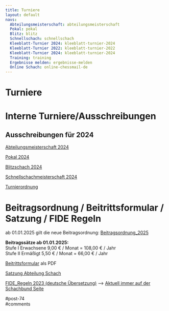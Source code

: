 ```yaml
---
title: Turniere 
layout: default
navs:
  Abteilungsmeisterschaft: abteilungsmeisterschaft
  Pokal: pokal
  Blitz: blitz
  Schnellschach: schnellschach
  Kleeblatt-Turnier 2024: kleeblatt-turnier-2024
  Kleeblatt-Turnier 2022: kleeblatt-turnier-2022
  Kleeblatt-Turnier 2024: kleeblatt-turnier-2024
  Training: training
  Ergebnisse melden: ergebnisse-melden
  Online Schach: online-chessmail-de
---
```

<div class="post-74 page type-page status-publish hentry" id="post-74">
<h1 class="entry-title">Turniere</h1>
<div class="entry-content">
<h1>Interne Turniere/Ausschreibungen</h1>
<h2>Ausschreibungen für 2024</h2>
<p><a href="https://www.narva-schach.de/wordpress/wp-content/uploads/2023/12/Abteilungsmeisterschaft-2024.pdf">Abteilungsmeisterschaft 2024</a></p>
<p><a href="https://www.narva-schach.de/wordpress/wp-content/uploads/2023/12/Pokal-2024.pdf">Pokal 2024</a></p>
<p><a href="https://www.narva-schach.de/wordpress/wp-content/uploads/2023/12/Blitzschach-2024.pdf">Blitzschach 2024</a></p>
<p><a href="https://www.narva-schach.de/wordpress/wp-content/uploads/2023/12/Schnellschachmeisterschaft-2024.pdf">Schnellschachmeisterschaft 2024</a></p>
<p><a href="http://www.narva-schach.de/wordpress/wp-content/uploads/2020/01/Turnierordnung.pdf">Turnierordnung</a></p>
<h1>Beitragsordnung / Beitrittsformular / Satzung / FIDE Regeln</h1>
<p>ab 01.01.2025 gilt die neue Beitragsordnung: <a href="https://www.narva-schach.de/wordpress/wp-content/uploads/2024/06/Beitragsordnung-2025.pdf" rel="noopener" target="_blank">Beitragsordnung_2025</a></p>
<p><strong>Beitragssätze ab 01.01.2025:</strong><br/>
Stufe I Erwachsene 9,00 € / Monat = 108,00 € / Jahr<br/>
Stufe II Ermäßigt 5,50 € / Monat = 66,00 € / Jahr</p>
<p><a href="https://www.narva-schach.de/wordpress/wp-content/uploads/2024/11/Beitrittserklaerung_2025.pdf" rel="noopener" target="_blank">Beitrittsformular</a> als PDF</p>
<p><a href="https://www.narva-schach.de/wordpress/wp-content/uploads/2022/08/Satzung-Abteilung-Schach_2022.pdf" rel="noopener" target="_blank">Satzung Abteilung Schach</a></p>
<p><a href="https://www.schachbund.de/srk-downloads.html?file=files/dsb/srk/2023/FIDE-Regeln-2023-Final-DEUTSCH.pdf&amp;cid=65466" rel="noopener" target="_blank">FIDE_Regeln 2023 (deutsche Übersetzung)</a> –&gt; <a href="https://www.schachbund.de/srk-downloads.html" rel="noopener" target="_blank">Aktuell immer auf der Schachbund Seite</a></p>
</div><!-- .entry-content -->
</div> #post-74 
<div id="comments">
</div> #comments 
